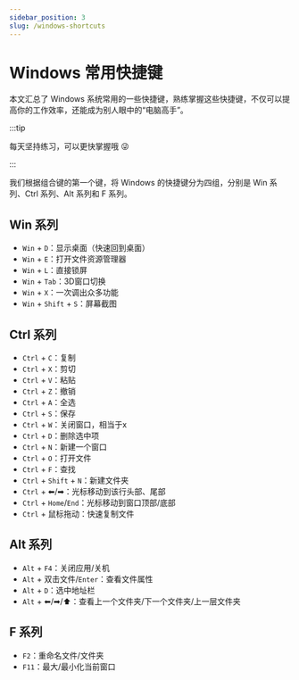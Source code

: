 ```yaml
---
sidebar_position: 3
slug: /windows-shortcuts
---
```


# Windows 常用快捷键

本文汇总了 Windows 系统常用的一些快捷键，熟练掌握这些快捷键，不仅可以提高你的工作效率，还能成为别人眼中的“电脑高手”。

:::tip

每天坚持练习，可以更快掌握哦 😜

:::

我们根据组合键的第一个键，将 Windows 的快捷键分为四组，分别是 Win 系列、Ctrl 系列、Alt 系列和 F 系列。



## Win 系列

- `Win` + `D`：显示桌面（快速回到桌面）
- `Win` + `E`：打开文件资源管理器
- `Win` + `L`：直接锁屏
- `Win` + `Tab`：3D窗口切换
- `Win` + `X`：一次调出众多功能
- `Win` + `Shift` + `S`：屏幕截图



## Ctrl 系列

- `Ctrl` + `C`：复制
- `Ctrl` + `X`：剪切
- `Ctrl` + `V`：粘贴
- `Ctrl` + `Z`：撤销
- `Ctrl` + `A`：全选
- `Ctrl` + `S`：保存
- `Ctrl` + `W`：关闭窗口，相当于x
- `Ctrl` + `D`：删除选中项
- `Ctrl` + `N`：新建一个窗口
- `Ctrl` + `O`：打开文件
- `Ctrl` + `F`：查找
- `Ctrl` + `Shift` + `N`：新建文件夹
- `Ctrl` + ⬅/➡：光标移动到该行头部、尾部
- `Ctrl` + `Home`/`End`：光标移动到窗口顶部/底部
- `Ctrl` + 鼠标拖动：快速复制文件



## Alt 系列

- `Alt` + `F4`：关闭应用/关机
- `Alt` + 双击文件/`Enter`：查看文件属性
- `Alt` + `D`：选中地址栏
- `Alt` + ⬅/➡/⬆：查看上一个文件夹/下一个文件夹/上一层文件夹



## F 系列

- `F2`：重命名文件/文件夹
- `F11`：最大/最小化当前窗口


